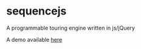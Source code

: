 # sequencejs
A programmable touring engine written in js/jQuery

A demo available [here](http://rosengate.github.io/sequencejs)
